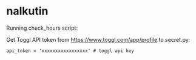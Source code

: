 nalkutin
========

Running check_hours script:

Get Toggl API token from https://www.toggl.com/app/profile to secret.py:
```
api_token = 'xxxxxxxxxxxxxxxxx' # toggl api key
```
